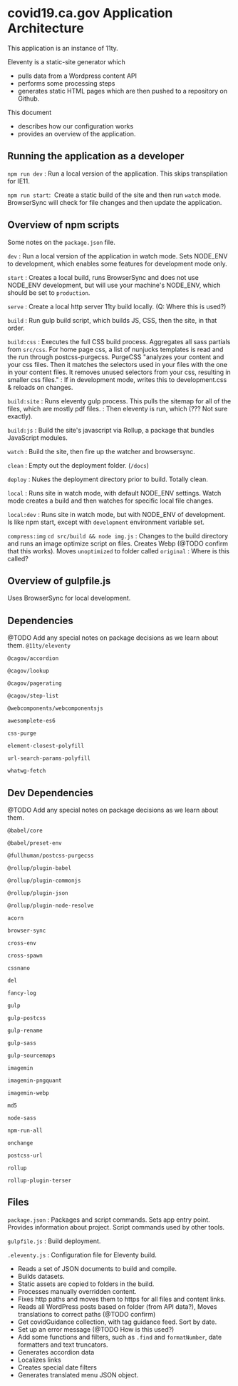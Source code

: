 # covid19.ca.gov Application Architecture

This application is an instance of 11ty.

Eleventy is a static-site generator which
* pulls data from a Wordpress content API
* performs some processing steps
* generates static HTML pages which are then pushed to a repository on Github.

This document

* describes how our configuration works
* provides an overview of the application.

## Running the application as a developer
`npm run dev`
: Run a local version of the application. This skips transpilation for IE11.

`npm run start`: 
Create a static build of the site and then run `watch` mode. BrowserSync will check for file changes and then update the application.

## Overview of npm scripts
Some notes on the `package.json` file.

`dev`
: Run a local version of the application in watch mode. Sets NODE_ENV to development, which enables some features for development mode only.

`start`
: Creates a local build, runs BrowserSync and does not use NODE_ENV development, but will use your machine's NODE_ENV, which should be set to `production`.

`serve`
: Create a local http server 11ty build locally. (Q: Where this is used?)

`build`
: Run gulp build script, which builds JS, CSS, then the site, in that order.

`build:css`
: Executes the full CSS build process. Aggregates all sass partials from `src/css`. For home page css, a list of nunjucks templates is read and the run through postcss-purgecss. PurgeCSS "analyzes your content and your css files. Then it matches the selectors used in your files with the one in your content files. It removes unused selectors from your css, resulting in smaller css files."
: If in development mode, writes this to development.css & reloads on changes.

`build:site`
: Runs eleventy gulp process. This pulls the sitemap for all of the files, which are mostly pdf files.
: Then eleventy is run, which (??? Not sure exactly).

`build:js`
: Build the site's javascript via Rollup, a package that bundles JavaScript modules.

`watch`
: Build the site, then fire up the watcher and browsersync.

`clean`
: Empty out the deployment folder. (`/docs`)

`deploy`
: Nukes the deployment directory prior to build. Totally clean.

`local`
: Runs site in watch mode, with default NODE_ENV settings. Watch mode creates a build and then watches for specific local file changes.

`local:dev`
: Runs site in watch mode, but with NODE_ENV of development. Is like npm start, except with `development` environment variable set.

`compress:img`
`cd src/build && node img.js`
: Changes to the build directory and runs an image optimize script on files. Creates Webp (@TODO confirm that this works). Moves `unoptimized` to folder called `original`
: Where is this called?

## Overview of gulpfile.js
Uses BrowserSync for local development.

## Dependencies
@TODO Add any special notes on package decisions as we learn about them.
`@11ty/eleventy`

`@cagov/accordion`

`@cagov/lookup`

`@cagov/pagerating`

`@cagov/step-list`

`@webcomponents/webcomponentsjs`

`awesomplete-es6`

`css-purge`

`element-closest-polyfill`

`url-search-params-polyfill`

`whatwg-fetch`


## Dev Dependencies
@TODO Add any special notes on package decisions as we learn about them.

`@babel/core`

`@babel/preset-env`

`@fullhuman/postcss-purgecss`

`@rollup/plugin-babel`

`@rollup/plugin-commonjs`

`@rollup/plugin-json`

`@rollup/plugin-node-resolve`

`acorn`

`browser-sync`

`cross-env`

`cross-spawn`

`cssnano`

`del`

`fancy-log`

`gulp`

`gulp-postcss`

`gulp-rename`

`gulp-sass`

`gulp-sourcemaps`

`imagemin`

`imagemin-pngquant`

`imagemin-webp`

`md5`

`node-sass`

`npm-run-all`

`onchange`

`postcss-url`

`rollup`

`rollup-plugin-terser`

## Files
`package.json`
: Packages and script commands. Sets app entry point. Provides information about project. Script commands used by other tools.

`gulpfile.js`
: Build deployment.

`.eleventy.js`
: Configuration file for Eleventy build.

* Reads a set of JSON documents to build and compile.
* Builds datasets.
* Static assets are copied to folders in the build.
* Processes manually overridden content.
* Fixes http paths and moves them to https for all files and content links.
* Reads all WordPress posts based on folder (from API data?), Moves translations to correct paths (@TODO confirm)
* Get covidGuidance collection, with tag guidance feed. Sort by date.
* Set up an error message (@TODO How is this used?)
* Add some functions and filters, such as `.find` and `formatNumber`, date formatters and text truncators.
* Generates accordion data
* Localizes links
* Creates special date filters
* Generates translated menu JSON object.
